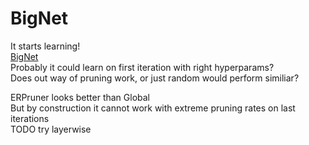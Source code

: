 # BigNet

It starts learning!  
[BigNet](https://drive.google.com/open?id=1kqhZ0ITvDltHLpISnOKFoyb4u8OV6GBV)  
Probably it could learn on first iteration with right hyperparams?  
Does out way of pruning work, or just random would perform similiar?  

ERPruner looks better than Global  
But by construction it cannot work with extreme pruning rates on last iterations  
TODO try layerwise  
